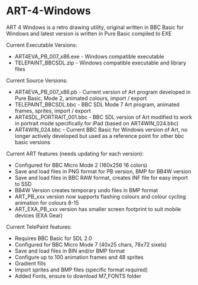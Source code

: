 # ART-4-Windows
ART 4 Windows is a retro drawing utility, original written in BBC Basic for Windows and latest version is written in Pure Basic compiled to EXE

Current Executable Versions:
* ART4EVA_PB_007_x86.exe - Windows compatible executable
* TELEPAINT_BBCSDL.zip - Windows compatible executable and library files

Current Source Versions:
* ART4EVA_PB_007_x86.pb - Current version of Art program developed in Pure Basic, Mode 2, animated colours, import / export
* TELEPAINT_BBCSDL.bbc - BBC SDL Mode 7 Art program, animated frames, sprites, import / export
* ART4SDL_PORTRAIT_001.bbc - BBC SDL version of Art modified to work in portrait mode specifically for iPad (based on ART4WIN_024.bbc)
* ART4WIN_024.bbc - Current BBC Basic for Windows version of Art, no longer actively developed but used as a reference point for other bbc basic versions

Current ART features (needs updating for each version):
* Configured for BBC Micro Mode 2 (160x256 16 colors)
* Save and load files in PNG format for PB version, BMP for BB4W version
* Save and load files in BBC RAW format, creates INF file for easy import to SSD
* BB4W Version creates temporary undo files in BMP format
* ART_PB_xxx version now supports flashing colours and colour cycling animation for colours 8-15
* ART_EXA_PB_xxx version has smaller screen footprint to suit mobile devices (EXA Gear)

Current TelePaint features:
* Requires BBC Basic for SDL 2.0
* Configured for BBC Micro Mode 7 (40x25 chars, 78x72 sixels)
* Save and load files in BIN and/or BMP format
* Configure up to 100 animation frames and 48 sprites
* Gradient fills
* Import sprites and BMP files (specific format required)
* Added Fonts, ensure to download M7_FONTS folder
